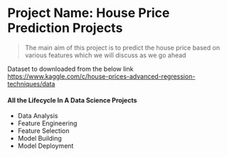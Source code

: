 # Project Name: House Price Prediction Projects
> The main aim of this project is to predict the house price based on various features which we will discuss as we go ahead

Dataset to downloaded from the below link
https://www.kaggle.com/c/house-prices-advanced-regression-techniques/data

#### All the Lifecycle In A Data Science Projects
- Data Analysis
- Feature Engineering
- Feature Selection
- Model Building
- Model Deployment
